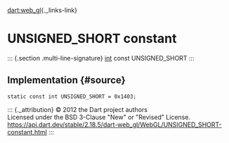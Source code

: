 [dart:web\_gl](../../dart-web_gl/dart-web_gl-library){._links-link}

UNSIGNED\_SHORT constant
========================

::: {.section .multi-line-signature}
[int](../../dart-core/int-class) const UNSIGNED\_SHORT
:::

Implementation {#source}
--------------

``` {.language-dart data-language="dart"}
static const int UNSIGNED_SHORT = 0x1403;
```

::: {._attribution}
© 2012 the Dart project authors\
Licensed under the BSD 3-Clause \"New\" or \"Revised\" License.\
<https://api.dart.dev/stable/2.18.5/dart-web_gl/WebGL/UNSIGNED_SHORT-constant.html>
:::
